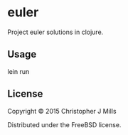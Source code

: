 # euler

Project euler solutions in clojure.

## Usage

lein run

## License

Copyright © 2015 Christopher J Mills

Distributed under the FreeBSD license.
